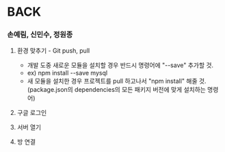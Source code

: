 # BACK
### 손예림, 신민수, 정원종

1. 환경 맞추기 - Git push, pull
   - 개발 도중 새로운 모듈을 설치할 경우 반드시 명령어에 "--save" 추가할 것.
   - ex) npm install --save mysql
   - 새 모듈을 설치한 경우 프로젝트를 pull 하고나서 "npm install" 해줄 것. (package.json의 dependencies의 모든 패키지 버전에 맞게 설치하는 명령어)

2. 구글 로그인

3. 서버 열기

4. 방 연결
